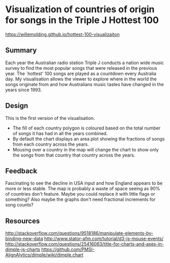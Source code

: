 # Visualization of countries of origin for songs in the Triple J Hottest 100

https://willemolding.github.io/hottest-100-visualizaiton

## Summary
Each year the Australian radio station Triple J conducts a nation wide music survey to find the most popular songs that were released in the previous year. The `hottest' 100 songs are played as a countdown every Australia day. My visualisation allows the viewer to explore where in the world the songs originate from and how Australians music tastes have changed in the years since 1993.

## Design
This is the first version of the visualisation. 

- The fill of each country polygon is coloured based on the total number of songs it has had in all the years combined. 
- By default the chart displays an area plot showing the fractions of songs from each country across the years.
- Mousing over a country in the map will change the chart to show only the songs from that country that country across the years.

## Feedback
Fascinating to see the decline in USA input and how England appears to be more or less stable. The map is probably a waste of space seeing as 90% of countries don't feature. Maybe you could replace it with little flags or something? Also maybe the graphs don't need fractional increments for song counts?

## Resources
http://stackoverflow.com/questions/9518186/manipulate-elements-by-binding-new-data
http://www.stator-afm.com/tutorial/d3-js-mouse-events/
http://stackoverflow.com/questions/25416063/title-for-charts-and-axes-in-dimple-js-charts
https://github.com/PMSI-AlignAlytics/dimple/wiki/dimple.chart